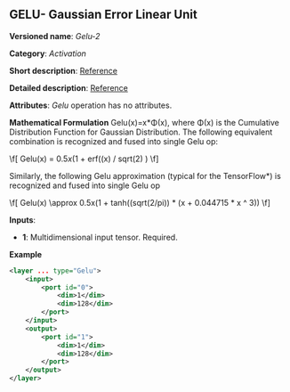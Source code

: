 ## GELU- Gaussian Error Linear Unit <a name="Gelu"></a>

**Versioned name**: *Gelu-2*

**Category**: *Activation*

**Short description**: [Reference](https://pytorch.org/docs/stable/nn.functional.html#gelu)

**Detailed description**: [Reference](https://arxiv.org/abs/1606.08415)

**Attributes**: *Gelu* operation has no attributes.

**Mathematical Formulation**
Gelu(x)=x*Φ(x), where Φ(x) is the Cumulative Distribution Function for Gaussian Distribution.
The following equivalent combination is recognized and fused into single Gelu op: 

\f[
    Gelu(x) = 0.5*x*(1 + erf((x) / sqrt(2) )
\f]

Similarly, the following Gelu approximation (typical for the TensorFlow*) is recognized and fused into single Gelu op 

\f[
    Gelu(x) \approx 0.5x(1 + tanh((sqrt(2/pi)) * (x + 0.044715 * x ^ 3)) 
\f]

**Inputs**:

*   **1**: Multidimensional input tensor. Required.

**Example**

```xml
<layer ... type="Gelu">
    <input>
        <port id="0">
            <dim>1</dim>
            <dim>128</dim>
        </port>
    </input>
    <output>
        <port id="1">
            <dim>1</dim>
            <dim>128</dim>
        </port>
    </output>
</layer>

```